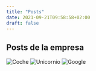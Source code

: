 ```yaml
---
title: "Posts"
date: 2021-09-21T09:58:58+02:00
draft: false
---
```


## Posts de la empresa

![Coche](/img/coche.jpg)
![Unicornio](/img/unicornio.jpg)
![Google](/img/google.jpg)